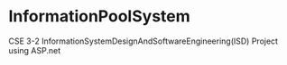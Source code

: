 # InformationPoolSystem
CSE 3-2 InformationSystemDesignAndSoftwareEngineering(ISD) Project using ASP.net
